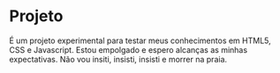 # Projeto
É um projeto experimental para testar meus  conhecimentos em HTML5, CSS e  Javascript. Estou empolgado  e espero alcanças as minhas expectativas. Não vou insiti, insisti, insisti e morrer na praia.
